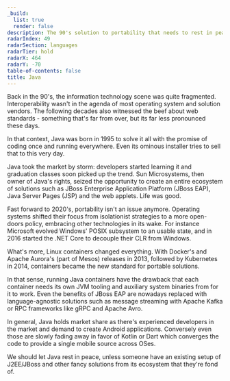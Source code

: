```yaml
---
_build:
  list: true
  render: false
description: The 90's solution to portability that needs to rest in peace
radarIndex: 49
radarSection: languages
radarTier: hold
radarX: 464
radarY: -70
table-of-contents: false
title: Java
---
```


Back in the 90's, the information technology scene was quite fragmented.
Interoperability wasn't in the agenda of most operating system and solution
vendors. The following decades also witnessed the beef about web standards -
something that's far from over, but its far less pronounced these days.

In that context, Java was born in 1995 to solve it all with the promise of
coding once and running everywhere. Even its ominous installer tries to sell
that to this very day.

Java took the market by storm: developers started learning it and graduation
classes soon picked up the trend. Sun Microsystems, then owner of Java's rights,
seized the opportunity to create an entire ecosystem of solutions such as JBoss
Enterprise Application Platform (JBoss EAP), Java Server Pages (JSP) and the
web applets. Life was good.

Fast forward to 2020's, portability isn't an issue anymore. Operating systems
shifted their focus from isolationist strategies to a more open-doors policy,
embracing other technologies in its wake. For instance Microsoft evolved
Windows' POSIX subsystem to an usable state, and in 2016 started the .NET Core
to decouple their CLR from Windows.

What's more, Linux containers changed everything. With Docker's and Apache
Aurora's (part of Mesos) releases in 2013, followed by Kubernetes in 2014,
containers became the new standard for portable solutions.

In that sense, running Java containers have the drawback that each container
needs its own JVM tooling and auxiliary system binaries from for it to work.
Even the benefits of JBoss EAP are nowadays replaced with language-agnostic
solutions such as message streaming with Apache Kafka or RPC frameworks like
gRPC and Apache Avro.

In general, Java holds market share as there's experienced developers in the
market and demand to create Android applications. Conversely even those are
slowly fading away in favor of Kotlin or Dart which converges the code to
provide a single mobile source across OSes.

We should let Java rest in peace, unless someone have an existing setup of
J2EE/JBoss and other fancy solutions from its ecosystem that they're fond of.
